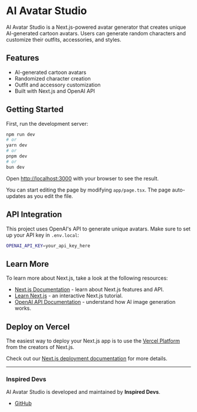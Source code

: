 # AI Avatar Studio

AI Avatar Studio is a Next.js-powered avatar generator that creates unique AI-generated cartoon avatars. Users can generate random characters and customize their outfits, accessories, and styles.

## Features
- AI-generated cartoon avatars
- Randomized character creation
- Outfit and accessory customization
- Built with Next.js and OpenAI API

## Getting Started

First, run the development server:

```bash
npm run dev
# or
yarn dev
# or
pnpm dev
# or
bun dev
```

Open [http://localhost:3000](http://localhost:3000) with your browser to see the result.

You can start editing the page by modifying `app/page.tsx`. The page auto-updates as you edit the file.

## API Integration

This project uses OpenAI's API to generate unique avatars. Make sure to set up your API key in `.env.local`:

```bash
OPENAI_API_KEY=your_api_key_here
```

## Learn More

To learn more about Next.js, take a look at the following resources:

- [Next.js Documentation](https://nextjs.org/docs) - learn about Next.js features and API.
- [Learn Next.js](https://nextjs.org/learn) - an interactive Next.js tutorial.
- [OpenAI API Documentation](https://platform.openai.com/docs/) - understand how AI image generation works.

## Deploy on Vercel

The easiest way to deploy your Next.js app is to use the [Vercel Platform](https://vercel.com/new?utm_medium=default-template&filter=next.js&utm_source=create-next-app&utm_campaign=create-next-app-readme) from the creators of Next.js.

Check out our [Next.js deployment documentation](https://nextjs.org/docs/app/building-your-application/deploying) for more details.

---

### Inspired Devs
AI Avatar Studio is developed and maintained by **Inspired Devs**. 
- [GitHub](https://github.com/InspiredDevs)
